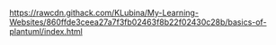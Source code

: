 https://rawcdn.githack.com/KLubina/My-Learning-Websites/860ffde3ceea27a7f3fb02463f8b22f02430c28b/basics-of-plantuml/index.html
